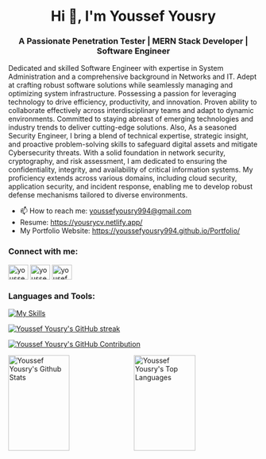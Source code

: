 <h1 align="center">Hi 👋, I'm Youssef Yousry</h1>
<h3 align="center">A Passionate Penetration Tester | MERN Stack Developer | Software Engineer</h3>

<p>Dedicated and skilled Software Engineer with expertise in System Administration and a comprehensive background in Networks and IT. Adept at crafting robust software solutions while seamlessly managing and optimizing system infrastructure. Possessing a passion for leveraging technology to drive efficiency, productivity, and innovation. Proven ability to collaborate effectively across interdisciplinary teams and adapt to dynamic environments. Committed to staying abreast of emerging technologies and industry trends to deliver cutting-edge solutions. Also, As a seasoned Security Engineer, I bring a blend of technical expertise, strategic insight, and proactive problem-solving skills to safeguard digital assets and mitigate Cybersecurity threats. With a solid foundation in network security, cryptography, and risk assessment, I am dedicated to ensuring the confidentiality, integrity, and availability of critical information systems. My proficiency extends across various domains, including cloud security, application security, and incident response, enabling me to develop robust defense mechanisms tailored to diverse environments. 
</p>

- 📫 How to reach me: youssefyousry994@gmail.com
- Resume: https://yousrycv.netlify.app/
- My Portfolio Website: https://youssefyousry994.github.io/Portfolio/

<h3 align="left">Connect with me:</h3>
<p align="left">
<a href="https://linkedin.com/in/youssefyousry94" target="blank"><img align="center" src="https://raw.githubusercontent.com/rahuldkjain/github-profile-readme-generator/master/src/images/icons/Social/linked-in-alt.svg" alt="youssefyousry94" height="30" width="40" /></a>
<a href="https://fb.com/youssef.yousry.94" target="blank"><img align="center" src="https://raw.githubusercontent.com/rahuldkjain/github-profile-readme-generator/master/src/images/icons/Social/facebook.svg" alt="youssef.yousry.94" height="30" width="40" /></a>
<a href="https://instagram.com/0xJarmenKell" target="blank"><img align="center" src="https://raw.githubusercontent.com/rahuldkjain/github-profile-readme-generator/master/src/images/icons/Social/instagram.svg" alt="yousef_yousry94" height="30" width="40" /></a>
</p>


<h3 align="left">Languages and Tools:</h3>

[![My Skills](https://skillicons.dev/icons?i=redux,react,ts,js,python,ruby,rails,bash,powershell,jenkins,linux,git,docker,cs,html,css,scss,bootstrap,tailwindcss,webpack,vite,vscode,figma,nodejs,express,mongodb)](https://skillicons.dev)

<p>
  <a href="https://github.com/0xJarmenKell">
    <img src="https://github-readme-streak-stats.herokuapp.com/?user=0xJarmenKell&theme=radical&border=7F3FBF&background=0D1117" alt="Youssef Yousry's GitHub streak"/>
  </a>
</p>

<p>
  <a href="https://github.com/0xJarmenKell">
    <img src="https://github-profile-summary-cards.vercel.app/api/cards/profile-details?username=0xJarmenKell&theme=radical" alt="Youssef Yousry's GitHub Contribution"/>
  </a>
</p>

<a> 
    <a href="https://github.com/0xJarmenKell"><img alt="Youssef Yousry's Github Stats" src="https://denvercoder1-github-readme-stats.vercel.app/api?username=0xJarmenKell&show_icons=true&count_private=true&theme=react&border_color=7F3FBF&bg_color=0D1117&title_color=F85D7F&icon_color=F8D866" height="192px" width="49.5%"/></a>
  <a href="https://github.com/0xJarmenKell"><img alt="Youssef Yousry's Top Languages" src="https://denvercoder1-github-readme-stats.vercel.app/api/top-langs/?username=0xJarmenKell&langs_count=8&layout=compact&theme=react&border_color=7F3FBF&bg_color=0D1117&title_color=F85D7F&icon_color=F8D866" height="192px" width="49.5%"/></a>
  <br/>
</a>

